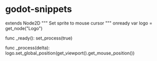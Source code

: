 # godot-snippets

extends Node2D
"""
Set sprite to mouse cursor
"""
onready var logo = get_node("Logo")

func _ready():
	set_process(true)
	
func _process(delta):
	logo.set_global_position(get_viewport().get_mouse_position())
